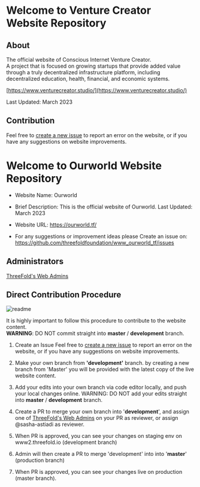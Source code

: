 # Welcome to Venture Creator Website Repository

## About

The official website of Conscious Internet
Venture Creator.
<br>
A project that is focused on growing startups that provide added value through a truly decentralized infrastructure platform, including decentralized education, health, financial, and economic systems.

[https://www.venturecreator.studio/](https://www.venturecreator.studio/)

Last Updated: March 2023

## Contribution

Feel free to [create a new issue](https://github.com/threefoldfoundation/www_venturecreator/issues) to report an error on the website, or if you have any suggestions on website improvements. 

# Welcome to Ourworld Website Repository

- Website Name: Ourworld
- Brief Description: This is the official website of Ourworld.
Last Updated: March 2023

- Website URL: https://ourworld.tf/

- For any suggestions or improvement ideas please 
Create an issue on: https://github.com/threefoldfoundation/www_ourworld_tf/issues

## Administrators
[ThreeFold's Web Admins](https://github.com/orgs/threefoldfoundation/teams/team_web_admin)

## Direct Contribution Procedure

![readme](https://user-images.githubusercontent.com/43240801/236867088-56c95abd-510c-4202-b0c5-317cdfb75cb3.png)

It is highly important to follow this procedure to contribute to the website content. <br>
__WARNING__: DO NOT commit straight into __master__ / __development__ branch.

1. Create an Issue
Feel free to [create a new issue](https://github.com/threefoldfoundation/www_threefold_io/issues/new) to report an error on the website, or if you have any suggestions on website improvements. 

2. Make your own branch from __'development'__ branch.
by creating a new branch from 'Master' you will be provided with the latest copy of the live website content.

3. Add your edits into your own branch via code editor locally, and push your local changes online. WARNING: DO NOT add your edits straight into __master__ / __development__ branch.

5. Create a PR to merge your own branch into '**development**', and assign one of [ThreeFold's Web Admins](https://github.com/orgs/threefoldfoundation/teams/team_web_admin) on your PR as reviewer, or assign @sasha-astiadi as reviewer.

7. When PR is approved, you can see your changes on staging env on www2.threefold.io (development branch)

8. Admin will then create a PR to merge 'development' into into '**master**' (production branch)

10. When PR is approved, you can see your changes live on production  (master branch).





